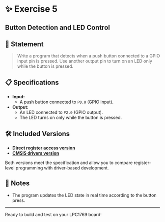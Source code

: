 # ✨ Exercise 5
## Button Detection and LED Control

## 📝 Statement

> Write a program that detects when a push button connected to a GPIO input pin is pressed. Use another output pin to turn on an LED only while the button is pressed.

## 📋 Specifications

- **Input:**
  - A push button connected to `P0.0` (GPIO input).
- **Output:**
  - An LED connected to `P2.0` (GPIO output).
  - The LED turns on only while the button is pressed.

## 🛠️ Included Versions

- [**Direct register access version**](LPC1769_registers.c)
- [**CMSIS drivers version**](LPC1769_CMSIS_drivers.c)

Both versions meet the specification and allow you to compare register-level programming with driver-based development.

## 🚦 Notes

- The program updates the LED state in real time according to the button press.

---

Ready to build and test on your LPC1769 board!
